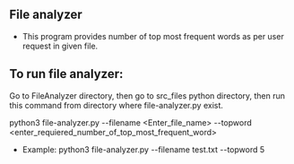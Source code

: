 ## File analyzer
- This program provides number of top most frequent words as per user request in given file.

## To run file analyzer:

Go to FileAnalyzer directory, then go to src_files python directory, 
then run this command from directory where file-analyzer.py exist.

python3 file-analyzer.py --filename <Enter_file_name> --topword <enter_requiered_number_of_top_most_frequent_word>

- Example: python3 file-analyzer.py --filename test.txt --topword 5


